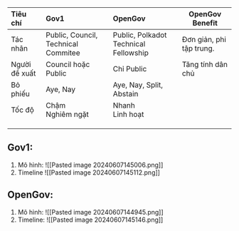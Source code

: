 
| Tiêu chí      | Gov1                                | OpenGov                               | OpenGov Benefit          |
| :------------ | :---------------------------------- | :------------------------------------ | ------------------------ |
| Tác nhân      | Public, Council, Technical Commitee | Public, Polkadot Technical Fellowship | Đơn giản, phi tập trung. |
| Người đề xuất | Council hoặc Public                 | Chỉ Public                            | Tăng tính dân chủ        |
| Bỏ phiếu      | Aye, Nay                            | Aye, Nay, Split, Abstain              |                          |
| Tốc độ        | Chậm<br>Nghiêm ngặt                 | Nhanh<br>Linh hoạt                    |                          |
|               |                                     |                                       |                          |
|               |                                     |                                       |                          |
|               |                                     |                                       |                          |
## Gov1:
1. Mô hình:
![[Pasted image 20240607145006.png]]
2. Timeline
![[Pasted image 20240607145112.png]]
## OpenGov:
1. Mô hình:
![[Pasted image 20240607144945.png]]
2. Timeline:
![[Pasted image 20240607145146.png]]